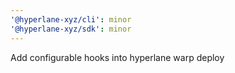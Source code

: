 ```yaml
---
'@hyperlane-xyz/cli': minor
'@hyperlane-xyz/sdk': minor
---
```


Add configurable hooks into hyperlane warp deploy
